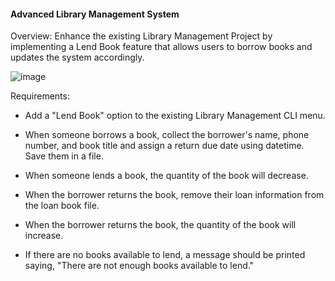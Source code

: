 #### Advanced Library Management System

Overview: Enhance the existing Library Management Project by implementing a Lend Book feature that allows users to borrow books and updates the system accordingly.

![image](https://github.com/user-attachments/assets/0a59ba99-4f5d-438b-acff-32135c3e75d6)


Requirements: 

- Add a "Lend Book" option to the existing Library Management CLI menu.

- When someone borrows a book, collect the borrower's name, phone number, and book title and assign a return due date using datetime. Save them in a file.

- When someone lends a book, the quantity of the book will decrease.

- When the borrower returns the book, remove their loan information from the loan book file.

- When the borrower returns the book, the quantity of the book will increase.

- If there are no books available to lend, a message should be printed saying, "There are not enough books available to lend."
